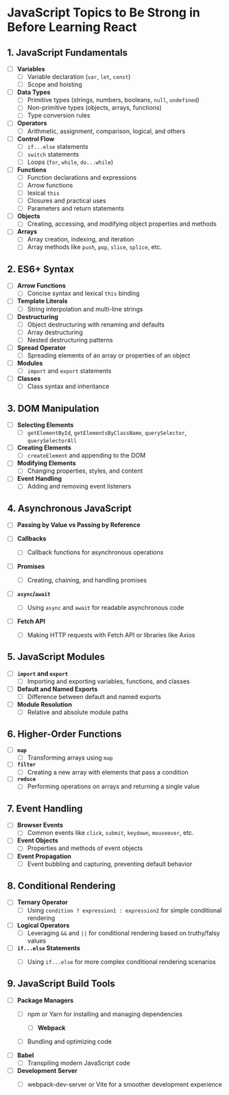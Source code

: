 
# JavaScript Topics to Be Strong in Before Learning React

## 1. JavaScript Fundamentals

- [ ] **Variables**
  - [ ] Variable declaration (`var`, `let`, `const`)
  - [ ] Scope and hoisting

- [ ] **Data Types**
  - [ ] Primitive types (strings, numbers, booleans, `null`, `undefined`)
  - [ ] Non-primitive types (objects, arrays, functions)
  - [ ] Type conversion rules

- [ ] **Operators**
  - [ ] Arithmetic, assignment, comparison, logical, and others

- [ ] **Control Flow**
  - [ ] `if...else` statements
  - [ ] `switch` statements
  - [ ] Loops (`for`, `while`, `do...while`)

- [ ] **Functions**
  - [ ] Function declarations and expressions
  - [ ] Arrow functions
  - [ ] lexical `this`
  - [ ] Closures and practical uses
  - [ ] Parameters and return statements

- [ ] **Objects**
  - [ ] Creating, accessing, and modifying object properties and methods

- [ ] **Arrays**
  - [ ] Array creation, indexing, and iteration
  - [ ] Array methods like `push`, `pop`, `slice`, `splice`, etc.

## 2. ES6+ Syntax

- [ ] **Arrow Functions**
  - [ ] Concise syntax and lexical `this` binding

- [ ] **Template Literals**
  - [ ] String interpolation and multi-line strings

- [ ] **Destructuring**
  - [ ] Object destructuring with renaming and defaults
  - [ ] Array destructuring
  - [ ] Nested destructuring patterns

- [ ] **Spread Operator**
  - [ ] Spreading elements of an array or properties of an object

- [ ] **Modules**
  - [ ] `import` and `export` statements

- [ ] **Classes**
  - [ ] Class syntax and inheritance

## 3. DOM Manipulation

- [ ] **Selecting Elements**
  - [ ] `getElementById`, `getElementsByClassName`, `querySelector`, `querySelectorAll`

- [ ] **Creating Elements**
  - [ ] `createElement` and appending to the DOM

- [ ] **Modifying Elements**
  - [ ] Changing properties, styles, and content

- [ ] **Event Handling**
  - [ ] Adding and removing event listeners

## 4. Asynchronous JavaScript

- [ ] **Passing by Value vs Passing by Reference**

- [ ] **Callbacks**
  - [ ] Callback functions for asynchronous operations

- [ ] **Promises**
  - [ ] Creating, chaining, and handling promises

- [ ] **`async`/`await`**
  - [ ] Using `async` and `await` for readable asynchronous code

- [ ] **Fetch API**
  - [ ] Making HTTP requests with Fetch API or libraries like Axios

## 5. JavaScript Modules

- [ ] **`import` and `export`**
  - [ ] Importing and exporting variables, functions, and classes

- [ ] **Default and Named Exports**
  - [ ] Difference between default and named exports

- [ ] **Module Resolution**
  - [ ] Relative and absolute module paths

## 6. Higher-Order Functions

- [ ] **`map`**
  - [ ] Transforming arrays using `map`

- [ ] **`filter`**
  - [ ] Creating a new array with elements that pass a condition

- [ ] **`reduce`**
  - [ ] Performing operations on arrays and returning a single value

## 7. Event Handling

- [ ] **Browser Events**
  - [ ] Common events like `click`, `submit`, `keydown`, `mouseover`, etc.

- [ ] **Event Objects**
  - [ ] Properties and methods of event objects

- [ ] **Event Propagation**
  - [ ] Event bubbling and capturing, preventing default behavior

## 8. Conditional Rendering

- [ ] **Ternary Operator**
  - [ ] Using `condition ? expression1 : expression2` for simple conditional rendering

- [ ] **Logical Operators**
  - [ ] Leveraging `&&` and `||` for conditional rendering based on truthy/falsy values

- [ ] **`if...else` Statements**
  - [ ] Using `if...else` for more complex conditional rendering scenarios


## 9. JavaScript Build Tools

- [ ] **Package Managers**
  - [ ] npm or Yarn for installing and managing dependencies

	- [ ] **Webpack**
  - [ ] Bundling and optimizing code

- [ ] **Babel**
  - [ ] Transpiling modern JavaScript code

- [ ] **Development Server**
  - [ ] webpack-dev-server or Vite for a smoother development experience

